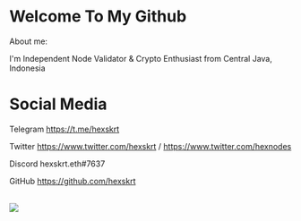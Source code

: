 # Welcome To My Github
About me:

I'm Independent Node Validator & Crypto Enthusiast from Central Java, Indonesia

# Social Media

Telegram  https://t.me/hexskrt

Twitter   https://www.twitter.com/hexskrt / https://www.twitter.com/hexnodes

Discord   hexskrt.eth#7637

GitHub    https://github.com/hexskrt

<br />
    <img align="top" src="https://github-readme-streak-stats.herokuapp.com/?user=hexskrt&theme=nightowl&date_format=M%20j%5B%2C%20Y%5D"/>
<br />
